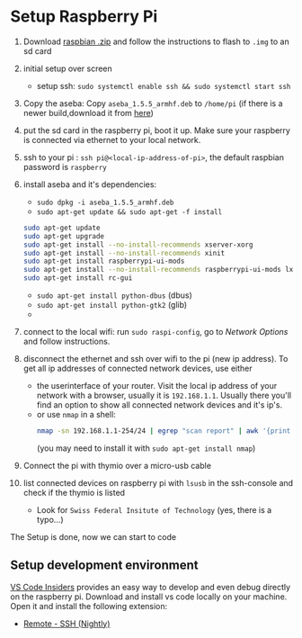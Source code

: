 # Setup Raspberry Pi

1. Download [raspbian .zip](https://www.raspberrypi.org/downloads/raspbian/) and follow the instructions to flash to `.img` to an sd card
2. initial setup over screen
    - setup ssh: `sudo systemctl enable ssh && sudo systemctl start ssh`
3. Copy the aseba: Copy `aseba_1.5.5_armhf.deb` to `/home/pi` (if there is a newer build,download it from [here](http://wiki.thymio.org/en:linuxinstall))
4. put the sd card in the raspberry pi, boot it up. Make sure your raspberry is connected via ethernet to your local network.
5. ssh to your pi : `ssh pi@<local-ip-address-of-pi>`, the default raspbian password is `raspberry`
6. install aseba and it's dependencies:
    - `sudo dpkg -i aseba_1.5.5_armhf.deb`
    - `sudo apt-get update && sudo apt-get -f install`
    ```sh
    sudo apt-get update
    sudo apt-get upgrade
    sudo apt-get install --no-install-recommends xserver-xorg
    sudo apt-get install --no-install-recommends xinit
    sudo apt-get install raspberrypi-ui-mods
    sudo apt-get install --no-install-recommends raspberrypi-ui-mods lxterminal gvfs
    sudo apt-get install rc-gui
    ```
    - `sudo apt-get install python-dbus` (dbus)
    - `sudo apt-get install python-gtk2` (glib)
    - 
7. connect to the local wifi: run `sudo raspi-config`, go to *Network Options* and follow instructions.
8. disconnect the ethernet and ssh over wifi to the pi (new ip address). To get all ip addresses of connected network devices, use either
    - the userinterface of your router. Visit the local ip address of your network with a browser, usually it is `192.168.1.1`. Usually there you'll find an option to show all connected network devices and it's ip's. 
    - or use `nmap` in a shell:
        ```sh
        nmap -sn 192.168.1.1-254/24 | egrep "scan report" | awk '{print $6 " -> " $5}'
        ```
        (you may need to install it with `sudo apt-get install nmap`)


9. Connect the pi with thymio over a micro-usb cable
10. list connected devices on raspberry pi with `lsusb` in the ssh-console and check if the thymio is listed
    - Look for `Swiss Federal Insitute of Technology` (yes, there is a typo...)

The Setup is done, now we can start to code

## Setup development environment

[VS Code Insiders](https://code.visualstudio.com/insiders/) provides an easy way to develop and even debug directly on the raspberry pi. Download and install vs code locally on your machine. Open it and install the following extension:
- [Remote - SSH (Nightly)](https://marketplace.visualstudio.com/items?itemName=ms-vscode-remote.remote-ssh-nightly)
